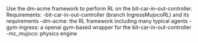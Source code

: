 Use the dm-acme framework to perform RL on the bit-car-in-out-controller.
Requirements:
-bit-car-in-out-controller (branch IngressMujocoRL) and its requirements
-dm-acme: the RL framework including many typical agents
-gym-ingress: a openai gym-based wrapper for the bit-car-in-out-controller
-mc_mujoco: physics engine
